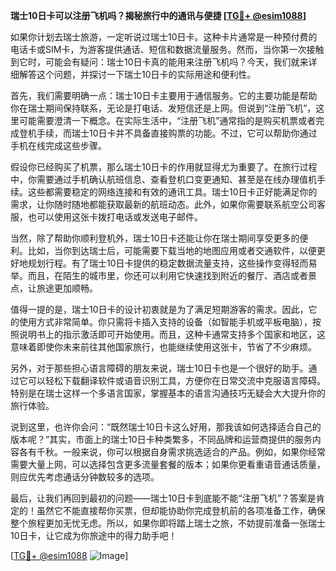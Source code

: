 **瑞士10日卡可以注册飞机吗？揭秘旅行中的通讯与便捷 [[TG💪+ @esim1088](https://t.me/s/esim1088)]**

如果你计划去瑞士旅游，一定听说过瑞士10日卡。这种卡片通常是一种预付费的电话卡或SIM卡，为游客提供通话、短信和数据流量服务。然而，当你第一次接触到它时，可能会有疑问：瑞士10日卡真的能用来注册飞机吗？今天，我们就来详细解答这个问题，并探讨一下瑞士10日卡的实际用途和便利性。

首先，我们需要明确一点：瑞士10日卡主要用于通信服务。它的主要功能是帮助你在瑞士期间保持联系，无论是打电话、发短信还是上网。但说到“注册飞机”，这里可能需要澄清一下概念。在实际生活中，“注册飞机”通常指的是购买机票或者完成登机手续，而瑞士10日卡并不具备直接购票的功能。不过，它可以帮助你通过手机在线完成这些步骤。

假设你已经购买了机票，那么瑞士10日卡的作用就显得尤为重要了。在旅行过程中，你需要通过手机确认航班信息、查看登机口变更通知、甚至是在线办理值机手续。这些都需要稳定的网络连接和有效的通讯工具。瑞士10日卡正好能满足你的需求，让你随时随地都能获取最新的航班动态。此外，如果你需要联系航空公司客服，也可以使用这张卡拨打电话或发送电子邮件。

当然，除了帮助你顺利登机外，瑞士10日卡还能让你在瑞士期间享受更多的便利。比如，当你到达瑞士后，可能需要下载当地的地图应用或者交通软件，以便更好地规划行程。有了瑞士10日卡提供的稳定数据流量支持，这些操作变得轻而易举。而且，在陌生的城市里，你还可以利用它快速找到附近的餐厅、酒店或者景点，让旅途更加顺畅。

值得一提的是，瑞士10日卡的设计初衷就是为了满足短期游客的需求。因此，它的使用方式非常简单。你只需将卡插入支持的设备（如智能手机或平板电脑），按照说明书上的指示激活即可开始使用。而且，这种卡通常支持多个国家和地区，这意味着即使你未来前往其他国家旅行，也能继续使用这张卡，节省了不少麻烦。

另外，对于那些担心语言障碍的朋友来说，瑞士10日卡也是一个很好的助手。通过它可以轻松下载翻译软件或语音识别工具，方便你在日常交流中克服语言障碍。特别是在瑞士这样一个多语言国家，掌握基本的语言沟通技巧无疑会大大提升你的旅行体验。

说到这里，也许你会问：“既然瑞士10日卡这么好用，那我该如何选择适合自己的版本呢？”其实，市面上的瑞士10日卡种类繁多，不同品牌和运营商提供的服务内容各有千秋。一般来说，你可以根据自身需求挑选适合的产品。例如，如果你经常需要大量上网，可以选择包含更多流量套餐的版本；如果你更看重语音通话质量，则应优先考虑通话分钟数较多的选项。

最后，让我们再回到最初的问题——瑞士10日卡到底能不能“注册飞机”？答案是肯定的！虽然它不能直接帮你买票，但却能协助你完成登机前的各项准备工作，确保整个旅程更加无忧无虑。所以，如果你即将踏上瑞士之旅，不妨提前准备一张瑞士10日卡，让它成为你旅途中的得力助手吧！

[[TG💪+ @esim1088](https://t.me/s/esim1088) ![Image](https://i.postimg.cc/4NQfJmqS/Snipaste-2025-05-13-00-14-12.png)]